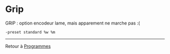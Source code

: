 # Grip

GRIP : option encodeur lame, mais apparement ne marche pas :(

`-preset standard %w %m`

------------------------------------------------------------------------

Retour à [Programmes](Programmes)
